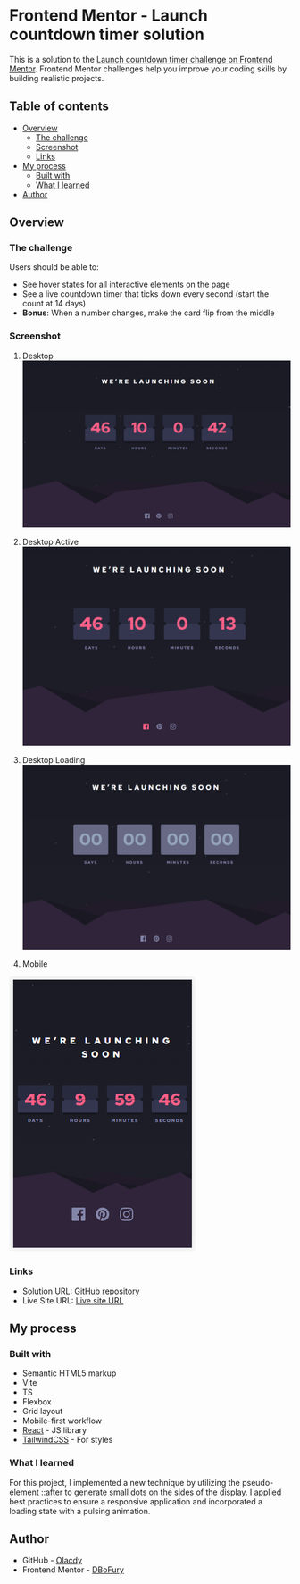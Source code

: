 # Frontend Mentor - Launch countdown timer solution

This is a solution to the [Launch countdown timer challenge on Frontend Mentor](https://www.frontendmentor.io/challenges/launch-countdown-timer-N0XkGfyz-). Frontend Mentor challenges help you improve your coding skills by building realistic projects.

## Table of contents

- [Overview](#overview)
  - [The challenge](#the-challenge)
  - [Screenshot](#screenshot)
  - [Links](#links)
- [My process](#my-process)
  - [Built with](#built-with)
  - [What I learned](#what-i-learned)
- [Author](#author)

## Overview

### The challenge

Users should be able to:

- See hover states for all interactive elements on the page
- See a live countdown timer that ticks down every second (start the count at 14 days)
- **Bonus**: When a number changes, make the card flip from the middle

### Screenshot

1. Desktop
   ![Desktop](./screenshots/Desktop.PNG)

2. Desktop Active
   ![Desktop Active](./screenshots/Desktop-Active.PNG)

3. Desktop Loading
   ![Desktop Loading](./screenshots/Desktop-Loading.PNG)

4. Mobile

![Mobile](./screenshots/Mobile.PNG)

### Links

- Solution URL: [GitHub repository](https://github.com/Olacdy/frontend-mentor-challenges/tree/main/src/app/launch-countdown-timer)
- Live Site URL: [Live site URL](https://olacdy.github.io/frontend-mentor-challenges/launch-countdown-timer)

## My process

### Built with

- Semantic HTML5 markup
- Vite
- TS
- Flexbox
- Grid layout
- Mobile-first workflow
- [React](https://reactjs.org/) - JS library
- [TailwindCSS](https://tailwindcss.com/) - For styles

### What I learned

For this project, I implemented a new technique by utilizing the pseudo-element ::after to generate small dots on the sides of the display. I applied best practices to ensure a responsive application and incorporated a loading state with a pulsing animation.

## Author

- GitHub - [Olacdy](https://github.com/Olacdy)
- Frontend Mentor - [DBoFury](https://www.frontendmentor.io/profile/DBoFury)
